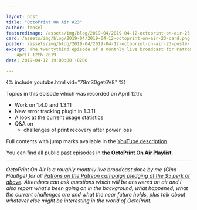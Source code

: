 ```yaml
---

layout: post
title: "OctoPrint On Air #23"
author: foosel
featuredimage: /assets/img/blog/2019-04/2019-04-12-octoprint-on-air-23-card.png
card: /assets/img/blog/2019-04/2019-04-12-octoprint-on-air-23-card.png
poster: /assets/img/blog/2019-04/2019-04-12-octoprint-on-air-23-poster.png
excerpt: The twentythird episode of a monthly live broadcast for Patrons which aired live on 
    April 12th 2019.
date: 2019-04-12 19:00:00 +0200

---
```


{% include youtube.html vid="79mS0get6V8" %}

Topics in this episode which was recorded on April 12th:

  * Work on 1.4.0 and 1.3.11
  * New error tracking plugin in 1.3.11
  * A look at the current usage statistics
  * Q&A on
    * challenges of print recovery after power loss
    
Full contents with jump marks available in the 
[YouTube description](https://youtu.be/79mS0get6V8).

You can find all public past episodes in 
**[the OctoPrint On Air Playlist](https://www.youtube.com/playlist?list=PL9j2DtsIPVkOFIMRrnnbXsnXtQmwj1IId)**.

---

*OctoPrint On Air is a roughly monthly live broadcast done by me (Gina Häußge)
for all [Patrons on the Patreon campaign pledging at the $5 perk or above](https://patreon.com/foosel). 
Attendees can ask questions which will be answered on air and I also report 
what's been going on in the background, what happened, what the current 
challenges are and what the near future holds, plus talk about whatever else
might be interesting in the world of OctoPrint.*